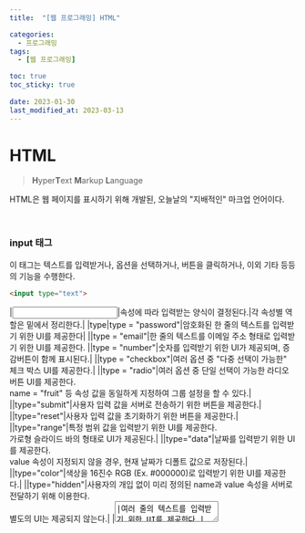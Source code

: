 ```yaml
---
title:  "[웹 프로그래밍] HTML"

categories:
  - 프로그래밍
tags:
  - [웹 프로그래밍]

toc: true
toc_sticky: true
 
date: 2023-01-30
last_modified_at: 2023-03-13
---
```


# HTML

> <b>H</b>yper<b>T</b>ext <b>M</b>arkup <b>L</b>anguage

HTML은 웹 페이지를 표시하기 위해 개발된, 오늘날의 "지배적인" 마크업 언어이다.  

<br/>

### input 태그

이 태그는 텍스트를 입력받거나, 옵션을 선택하거나, 버튼을 클릭하거나, 이외 기타 등등의 기능을 수행한다.  

```html
<input type="text">
```

|<input>|속성에 따라 입력받는 양식이 결정된다.|각 속성별 역할은 밑에서 정리한다.|
|type|type = "password"|암호화된 한 줄의 텍스트를 입력받기 위한 UI를 제공한다|
||type = "email"|한 줄의 텍스트를 이메일 주소 형태로 입력받기 위한 UI를 제공한다.
||type = "number"|숫자를 입력받기 위한 UI가 제공되며, 증감버튼이 함께 표시된다.|
||type = "checkbox"|여러 옵션 중 "다중 선택이 가능한" 체크 박스 UI를 제공한다.|
||type = "radio"|여러 옵션 중 단일 선택이 가능한 라디오 버튼 UI를 제공한다.<br/>name = "fruit" 등 속성 값을 동일하게 지정하여 그룹 설정을 할 수 있다.|
||type="submit"|사용자 입력 값을 서버로 전송하기 위한 버튼을 제공한다.|
||type="reset"|사용자 입력 값을 초기화하기 위한 버튼을 제공한다.|
||type="range"|특정 범위 값을 입력받기 위한 UI를 제공한다.<br/>가로형 슬라이드 바의 형태로 UI가 제공된다.|
||type="data"|날짜를 입력받기 위한 UI를 제공한다.<br/>value 속성이 지정되지 않을 경우, 현재 날짜가 디폴트 값으로 저장된다.|
||type="color"|색상을 16진수 RGB (Ex. #000000)로 입력받기 위한 UI를 제공한다.|
||type="hidden"|사용자의 개입 없이 미리 정의된 name과 value 속성을 서버로 전달하기 위해 이용한다.<br/>별도의 UI는 제공되지 않는다.|
|<TextArea>|여러 줄의 텍스트를 입력받기 위한 UI를 제공한다.|<input>과 달리 듀얼 닫는 태그를 작성해야 함.|
|<Select>|옵션 선택형이며, 드롭-다운 리스트 형태의 UI를 제공한다.|내부에 <option> 태그를 이용하여 옵션을 정의함.|


<br/>

### 예시

```html

```

### <table> 태그

<tr>table row</tr>
<td>table data</td>